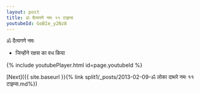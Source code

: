 ```yaml
---
layout: post
title: ॐ दैत्यगणे नमः ११ टाइम्स
youtubeId: GoBIe_y2Nz8
---
```

 
 
 ॐ दैत्यगणे नमः  
 
 -  जिन्होंने रक्षस का वध किया 
 
  
 
  
 
 
 
 
 
 


{% include youtubePlayer.html id=page.youtubeId %}
 
[Next]({{ site.baseurl }}{% link  split1/_posts/2013-02-09-ॐ लोका दाथरे नमः ११ टाइम्स.md%})
 

